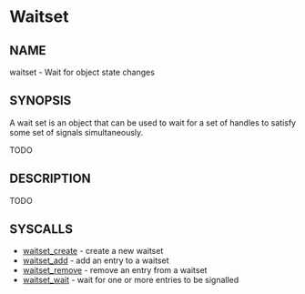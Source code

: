 # Waitset

## NAME

waitset - Wait for object state changes

## SYNOPSIS

A wait set is an object that can be used to wait for a set of handles to
satisfy some set of signals simultaneously.

TODO

## DESCRIPTION

TODO

## SYSCALLS

+ [waitset_create](../syscalls/waitset_create.md) - create a new waitset
+ [waitset_add](../syscalls/waitset_add.md) - add an entry to a waitset
+ [waitset_remove](../syscalls/waitset_remove.md) - remove an entry from a waitset
+ [waitset_wait](../syscalls/waitset_wait.md) - wait for one or more entries to be signalled
